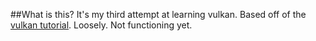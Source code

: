 ##What is this? 
It's my third attempt at learning vulkan.
Based off of the [vulkan tutorial](https://vulkan-tutorial.com/).
Loosely. Not functioning yet.
